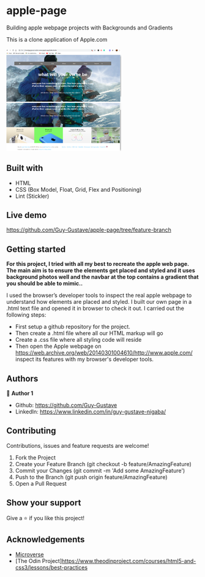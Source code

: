 # apple-page
Building apple webpage projects with Backgrounds and Gradients

This is a clone application of Apple.com
<br>
<br>
<img src="assets/page1.png" width="300"> 
<img src="assets/page2.png" width="300"> 
<br>



## Built with
  * HTML 
  * CSS (Box Model, Float, Grid, Flex and Positioning)
  * Lint (Stickler)
 

## Live demo
https://github.com/Guy-Gustave/apple-page/tree/feature-branch

## Getting started
**For this project, I tried with all my best to recreate the apple web page. The main aim is to ensure the elements get placed and styled and  it uses background photos well and the navbar at the top contains a gradient that you should be able to mimic..**

I used the browser’s developer tools to inspect the real apple  webpage to understand how elements are placed and styled.
I built our own page in a .html text file and opened it in  browser to check it out. I carried out the following steps:
  - First setup a github repository for the project.
  - Then create a .html file where all our HTML markup will go
  - Create a .css file where all styling code will reside
  - Then open the Apple webpage on https://web.archive.org/web/20140301004610/http://www.apple.com/ inspect its features with my browser's developer tools.

## Authors
 :bust_in_silhouette: **Author 1**
 * Github: https://github.com/Guy-Gustave
 * LinkedIn: https://www.linkedin.com/in/guy-gustave-nigaba/
 

## Contributing
Contributions, issues and feature requests are welcome!

   1. Fork the Project
   2. Create your Feature Branch (git checkout -b feature/AmazingFeature)
   3. Commit your Changes (git commit -m 'Add some AmazingFeature')
   4. Push to the Branch (git push origin feature/AmazingFeature)
   5. Open a Pull Request

## Show your support
Give a :star: if you like this project!

## Acknowledgements
  * [Microverse](https://www.microverse.org/)
  * [The Odin Project]https://www.theodinproject.com/courses/html5-and-css3/lessons/best-practices
